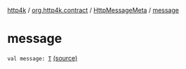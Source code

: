 [http4k](../../index.md) / [org.http4k.contract](../index.md) / [HttpMessageMeta](index.md) / [message](./message.md)

# message

`val message: `[`T`](index.md#T) [(source)](https://github.com/http4k/http4k/blob/master/http4k-contract/src/main/kotlin/org/http4k/contract/routeMeta.kt#L11)